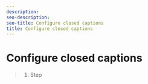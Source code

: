 ```yaml
---
description: 
seo-description: 
seo-title: Configure closed captions
title: Configure closed captions
---
```


# Configure closed captions

>1. Step
>   
>   
